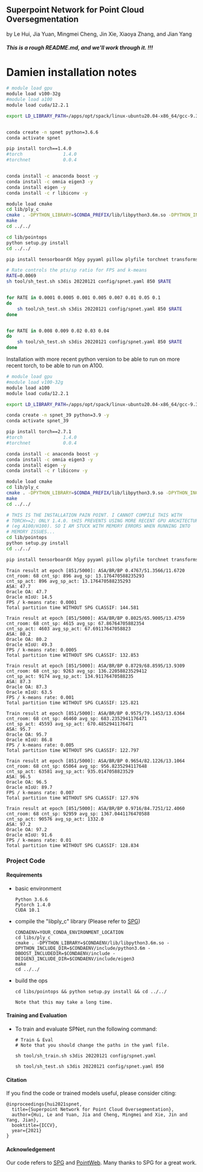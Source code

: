 ## Superpoint Network for Point Cloud Oversegmentation  

by Le Hui, Jia Yuan, Mingmei Cheng, Jin Xie, Xiaoya Zhang, and Jian Yang



#####  This is a rough README.md, and we'll work through it. !!!

# Damien installation notes

```bash
# module load gpu
module load v100-32g
#module load a100
module load cuda/12.2.1

export LD_LIBRARY_PATH=/apps/opt/spack/linux-ubuntu20.04-x86_64/gcc-9.3.0/cuda-12.2.1-762mhumcr6r5qnnzu4polhx65hthh6iv/lib64:$LD_LIBRARY_PATH


conda create -n spnet python=3.6.6
conda activate spnet

pip install torch==1.4.0
#torch               1.4.0
#torchnet            0.0.4


conda install -c anaconda boost -y
conda install -c omnia eigen3 -y
conda install eigen -y
conda install -c r libiconv -y

module load cmake
cd lib/ply_c
cmake . -DPYTHON_LIBRARY=$CONDA_PREFIX/lib/libpython3.6m.so -DPYTHON_INCLUDE_DIR=$CONDA_PREFIX/include/python3.6m -DBOOST_INCLUDEDIR=$CONDA_PREFIX/include -DEIGEN3_INCLUDE_DIR=$CONDA_PREFIX/include/eigen3
make
cd ../../

cd lib/pointops
python setup.py install
cd ../../

pip install tensorboardX h5py pyyaml pillow plyfile torchnet transforms3d scikit-learn tqdm 

# Rate controls the pts/sp ratio for FPS and k-means
RATE=0.0069
sh tool/sh_test.sh s3dis 20220121 config/spnet.yaml 850 $RATE


for RATE in 0.0001 0.0005 0.001 0.005 0.007 0.01 0.05 0.1
do
    sh tool/sh_test.sh s3dis 20220121 config/spnet.yaml 850 $RATE
done


for RATE in 0.008 0.009 0.02 0.03 0.04
do
    sh tool/sh_test.sh s3dis 20220121 config/spnet.yaml 850 $RATE
done

```

Installation with more recent python version to be able to run on more 
recent torch, to be able to run on A100.

```bash
# module load gpu
#module load v100-32g
module load a100
module load cuda/12.2.1

export LD_LIBRARY_PATH=/apps/opt/spack/linux-ubuntu20.04-x86_64/gcc-9.3.0/cuda-12.2.1-762mhumcr6r5qnnzu4polhx65hthh6iv/lib64:$LD_LIBRARY_PATH

conda create -n spnet_39 python=3.9 -y
conda activate spnet_39

pip install torch==2.7.1
#torch               1.4.0
#torchnet            0.0.4

conda install -c anaconda boost -y
conda install -c omnia eigen3 -y
conda install eigen -y
conda install -c r libiconv -y

module load cmake
cd lib/ply_c
cmake . -DPYTHON_LIBRARY=$CONDA_PREFIX/lib/libpython3.9.so -DPYTHON_INCLUDE_DIR=$CONDA_PREFIX/include/python3.9 -DBOOST_INCLUDEDIR=$CONDA_PREFIX/include -DEIGEN3_INCLUDE_DIR=$CONDA_PREFIX/include/eigen3
make
cd ../../

# THIS IS THE INSTALLATION PAIN POINT. I CANNOT COMPILE THIS WITH 
# TORCH>=2; ONLY 1.4.0. tHIS PREVENTS USING MORE RECENT GPU ARCHITECTURES 
# (eg A100/H100). SO I AM STUCK WITH MEMORY ERRORS WHEN RUNNING INTO 
# MEMORY ISSUES...
cd lib/pointops
python setup.py install
cd ../../

pip install tensorboardX h5py pyyaml pillow plyfile torchnet transforms3d scikit-learn tqdm 
```


```
Train result at epoch [851/5000]: ASA/BR/BP 0.4767/51.3566/11.6720
cnt_room: 68 cnt_sp: 896 avg_sp: 13.176470588235293
cnt_sp_act: 896 avg_sp_act: 13.176470588235293
ASA: 47.7
Oracle OA: 47.7
Oracle mIoU: 14.5
FPS / k-means rate: 0.0001
Total partition time WITHOUT SPG CLASSIF: 144.581

Train result at epoch [851/5000]: ASA/BR/BP 0.8025/65.9005/13.4759
cnt_room: 68 cnt_sp: 4615 avg_sp: 67.86764705882354
cnt_sp_act: 4603 avg_sp_act: 67.69117647058823
ASA: 80.2
Oracle OA: 80.2
Oracle mIoU: 49.3
FPS / k-means rate: 0.0005
Total partition time WITHOUT SPG CLASSIF: 132.853

Train result at epoch [851/5000]: ASA/BR/BP 0.8729/68.8595/13.9309
cnt_room: 68 cnt_sp: 9263 avg_sp: 136.22058823529412
cnt_sp_act: 9174 avg_sp_act: 134.91176470588235
ASA: 87.3
Oracle OA: 87.3
Oracle mIoU: 63.5
FPS / k-means rate: 0.001
Total partition time WITHOUT SPG CLASSIF: 125.821

Train result at epoch [851/5000]: ASA/BR/BP 0.9575/79.1453/13.6364
cnt_room: 68 cnt_sp: 46460 avg_sp: 683.2352941176471
cnt_sp_act: 45593 avg_sp_act: 670.4852941176471
ASA: 95.7
Oracle OA: 95.7
Oracle mIoU: 86.8
FPS / k-means rate: 0.005
Total partition time WITHOUT SPG CLASSIF: 122.797

Train result at epoch [851/5000]: ASA/BR/BP 0.9654/82.1226/13.1064
cnt_room: 68 cnt_sp: 65064 avg_sp: 956.8235294117648
cnt_sp_act: 63581 avg_sp_act: 935.0147058823529
ASA: 96.5
Oracle OA: 96.5
Oracle mIoU: 89.7
FPS / k-means rate: 0.007
Total partition time WITHOUT SPG CLASSIF: 127.976

Train result at epoch [851/5000]: ASA/BR/BP 0.9716/84.7251/12.4060
cnt_room: 68 cnt_sp: 92959 avg_sp: 1367.0441176470588
cnt_sp_act: 90576 avg_sp_act: 1332.0
ASA: 97.2
Oracle OA: 97.2
Oracle mIoU: 91.6
FPS / k-means rate: 0.01
Total partition time WITHOUT SPG CLASSIF: 128.834

```


### Project Code

#### Requirements

* basic environment
    ```
    Python 3.6.6
    Pytorch 1.4.0
    CUDA 10.1
    ```

* compile the "libply_c" library (Please refer to [SPG](https://github.com/loicland/superpoint_graph))

  ```
  CONDAENV=YOUR_CONDA_ENVIRONMENT_LOCATION
  cd libs/ply_c
  cmake . -DPYTHON_LIBRARY=$CONDAENV/lib/libpython3.6m.so -DPYTHON_INCLUDE_DIR=$CONDAENV/include/python3.6m -DBOOST_INCLUDEDIR=$CONDAENV/include -DEIGEN3_INCLUDE_DIR=$CONDAENV/include/eigen3
  make
  cd ../../
  ```
  
* build the ops

  ```
  cd libs/pointops && python setup.py install && cd ../../
  
  Note that this may take a long time.
  ```


#### Training and Evaluation

* To train and evaluate SPNet, run the following command:

    ```
    # Train & Eval
    # Note that you should change the paths in the yaml file.
    
    sh tool/sh_train.sh s3dis 20220121 config/spnet.yaml
    
    sh tool/sh_test.sh s3dis 20220121 config/spnet.yaml 850
    ```


#### Citation

If you find the code or trained models useful, please consider citing:

```
@inproceedings{hui2021spnet,
  title={Superpoint Network for Point Cloud Oversegmentation},
  author={Hui, Le and Yuan, Jia and Cheng, Mingmei and Xie, Jin and Yang, Jian},
  booktitle={ICCV},
  year={2021}
}

```

#### Acknowledgement

Our code refers to [SPG](https://github.com/loicland/superpoint_graph) and [PointWeb](https://github.com/hszhao/PointWeb). Many thanks to SPG for a great work.
